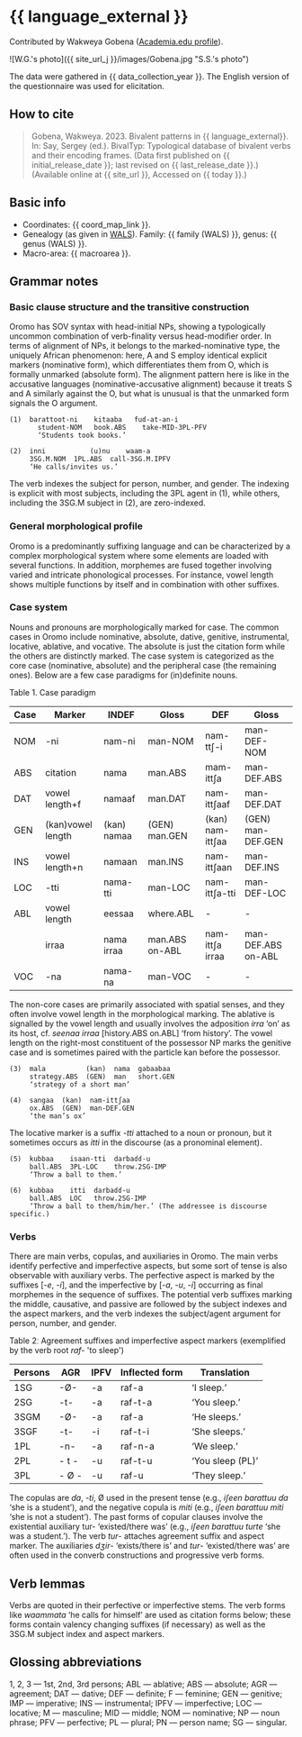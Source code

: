 # {{ language_external }}
Contributed by Wakweya Gobena ([Academia.edu profile](https://uni-potsdam.academia.edu/WakweyaGobena)).

![W.G.'s photo]({{ site_url_j }}/images/Gobena.jpg "S.S.'s photo")

The data were gathered in {{ data_collection_year }}. The English version of the questionnaire was used for elicitation.

## How to cite
> Gobena, Wakweya. 2023. Bivalent patterns in {{ language_external}}. 
> In: Say, Sergey (ed.). BivalTyp: Typological database of bivalent verbs and their encoding frames. 
> (Data first published on {{ initial_release_date }}; last revised on {{ last_release_date }}.) 
> (Available online at {{ site_url }}, Accessed on {{ today }}.)

## Basic info
- Coordinates: {{ coord_map_link }}.
- Genealogy (as given in [WALS](https://wals.info/)). Family: {{ family (WALS) }}, genus: {{ genus (WALS) }}.
- Macro-area: {{ macroarea }}.

## Grammar notes

### Basic clause structure and the transitive construction

Oromo has SOV syntax with head-initial NPs, showing a typologically uncommon combination of verb-finality versus head-modifier order. In terms of alignment of NPs, it belongs to the marked-nominative type, the uniquely African phenomenon: here, A and S employ identical explicit markers (nominative form), which differentiates them from O, which is formally unmarked (absolute form). The alignment pattern here is like in the accusative languages (nominative-accusative alignment) because it treats S and A similarly against the O, but what is unusual is that the unmarked form signals the O argument.

```
(1)	 barattoot-ni	 kitaaba   fuɗ-at-an-i
	   student-NOM	 book.ABS	 take-MID-3PL-PFV
	   ‘Students took books.’

(2)	 inni		    (u)nu    waam-a
     3SG.M.NOM  1PL.ABS  call-3SG.M.IPFV
     ‘He calls/invites us.’

```
The verb indexes the subject for person, number, and gender. The indexing is explicit with most subjects, including the 3PL agent in (1), while others, including the 3SG.M subject in (2), are zero-indexed.

### General morphological profile
Oromo is a predominantly suffixing language and can be characterized by a complex morphological system where some elements are loaded with several functions. In addition, morphemes are fused together involving varied and intricate phonological processes. For instance, vowel length shows multiple functions by itself and in combination with other suffixes.

### Case system
Nouns and pronouns are morphologically marked for case. The common cases in Oromo include nominative, absolute, dative, genitive, instrumental, locative, ablative, and vocative. The absolute is just the citation form while the others are distinctly marked. The case system is categorized as the core case (nominative, absolute) and the peripheral case (the remaining ones). Below are a few case paradigms for (in)definite nouns.

Table 1. Case paradigm

<div class="before-table"></div>

|     Case    |     Marker               |     INDEF          |     Gloss              |     DEF                 |     Gloss                   |
|-------------|--------------------------|--------------------|------------------------|-------------------------|-----------------------------|
|     NOM     |     -ni                  |     nam-ni         |     man-NOM            |     nam-ttʃ-i           |     man-DEF-NOM             |
|     ABS     |     citation             |     nama           |     man.ABS            |     mam-ittʃa           |     man-DEF.ABS             |
|     DAT     |     vowel length+f       |     namaaf         |     man.DAT            |     nam-ittʃaaf         |     man-DEF.DAT             |
|     GEN     |     (kan)vowel length    |     (kan) namaa    |     (GEN)   man.GEN    |     (kan) nam-ittʃaa    |     (GEN) man-DEF.GEN       |
|     INS     |     vowel length+n       |     namaan         |     man.INS            |     nam-ittʃaan         |     man-DEF.INS             |
|     LOC     |     -tti                 |     nama-tti       |     man-LOC            |     nam-ittʃa-tti       |     man-DEF-LOC             |
|     ABL     |     vowel length         |     eessaa         |     where.ABL          |     -                   |     -                       |
|             |     irraa                |     nama irraa     |     man.ABS on-ABL     |     nam-ittʃa irraa     |     man-DEF.ABS   on-ABL    |
|     VOC     |     -na                  |     nama-na        |     man-VOC            |     -                   |     -                       |

The non-core cases are primarily associated with spatial senses, and they often involve vowel length in the morphological marking. The ablative is signalled by the vowel length and usually involves the adposition *irra* ‘on’ as its host, cf. *seenaa irraa* [history.ABS on.ABL] ‘from history’. The vowel length on the right-most constituent of the possessor NP marks the genitive case and is sometimes paired with the particle kan before the possessor.

```
(3)  mala          (kan)  nama  gabaabaa
     strategy.ABS  (GEN)  man   short.GEN
     ‘strategy of a short man’

(4)  sangaa  (kan)  nam-ittʃaa
     ox.ABS  (GEN)  man-DEF.GEN
     ‘the man’s ox’

```
The locative marker is a suffix *-tti* attached to a noun or pronoun, but it sometimes occurs as *itti* in the discourse (as a pronominal element). 

```
(5)  kubbaa    isaan-tti  darbaɗɗ-u
     ball.ABS  3PL-LOC    throw.2SG-IMP
     ‘Throw a ball to them.’

(6)  kubbaa    itti  darbaɗɗ-u
     ball.ABS  LOC   throw.2SG-IMP
     ‘Throw a ball to them/him/her.’ (The addressee is discourse specific.)  

```

### Verbs
There are main verbs, copulas, and auxiliaries in Oromo. The main verbs identify perfective and imperfective aspects, but some sort of tense is also observable with auxiliary verbs. The perfective aspect is marked by the suffixes [-*e*, -*i*], and the imperfective by [-*a*, -*u*, -*i*] occurring as final morphemes in the sequence of suffixes. The potential verb suffixes marking the middle, causative, and passive are followed by the subject indexes and the aspect markers, and the verb indexes the subject/agent argument for person, number, and gender. 

Table 2ː Agreement suffixes and imperfective aspect markers (exemplified by the verb root *raf-* 'to sleep')

<div class="before-table"></div>

|     Persons    |     AGR      |     IPFV    |     Inflected form    |     Translation         |
|----------------|--------------|-------------|-----------------------|-------------------------|
|     1SG        |     -Ø-      |     -a      |     raf-a             |     ‘I sleep.’          |
|     2SG        |     -t-      |     -a      |     raf-t-a           |     ‘You sleep.’        |
|     3SGM       |     -Ø-      |     -a      |     raf-a             |     ‘He sleeps.’        |
|     3SGF       |     -t-      |     -i      |     raf-t-i           |     ‘She sleeps.’       |
|     1PL        |     -n-      |     -a      |     raf-n-a           |     ‘We sleep.’         |
|     2PL        |     - t -    |     -u      |     raf-t-u           |     ‘You sleep (PL)’    |
|     3PL        |     - Ø -    |     -u      |     raf-u             |     ‘They sleep.’       |

The copulas are *ɗa*, -*ti*, Ø used in the present tense (e.g., *iʃeen barattuu ɗa* ‘she is a student’), and the negative copula is *miti* (e.g., *iʃeen barattuu miti* ‘she is not a student’). The past forms of copular clauses involve the existential auxiliary tur- ‘existed/there was’ (e.g., *iʃeen barattuu turte* ‘she was a student.’). The verb *tur*- attaches agreement suffix and aspect marker. The auxiliaries *dʒir*- ‘exists/there is’ and *tur*- ‘existed/there was’ are often used in the converb constructions and progressive verb forms. 

## Verb lemmas
Verbs are quoted in their perfective or imperfective stems. The verb forms like *waammata* ‘he calls for himself’ are used as citation forms below; these forms contain valency changing suffixes (if necessary) as well as the 3SG.M subject index and aspect markers.

## Glossing abbreviations
1, 2, 3 — 1st, 2nd, 3rd persons; ABL — ablative; ABS — absolute; AGR — agreement; DAT — dative; DEF — definite; F — feminine; GEN — genitive; IMP — imperative; INS — instrumental; IPFV — imperfective; LOC — locative; M — masculine; MID — middle; NOM — nominative; NP — noun phrase; PFV — perfective; PL — plural; PN — person name; SG — singular.

